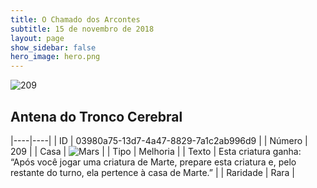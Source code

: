 ```yaml
---
title: O Chamado dos Arcontes
subtitle: 15 de novembro de 2018
layout: page
show_sidebar: false
hero_image: hero.png
---
```


![209](https://cdn.keyforgegame.com/media/card_front/pt/341_209_JHRJCP7RMVH2_pt.png)

## Antena do Tronco Cerebral

|----|----|
| ID | 03980a75-13d7-4a47-8829-7a1c2ab996d9 |
| Número | 209 |
| Casa | ![Mars](https://archonarcana.com/images/thumb/d/de/Mars.png/22px-Mars.png "Marte") |
| Tipo | Melhoria |
| Texto | Esta criatura ganha: “Após você jogar uma criatura de Marte, prepare esta criatura e, pelo restante do turno, ela pertence à casa de Marte.” |
| Raridade | Rara |
